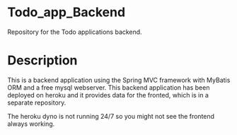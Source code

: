 # Todo_app_Backend
Repository for the Todo applications backend.

# Description
This is a backend application using the Spring MVC framework with MyBatis ORM and a free mysql webserver. 
This backend application has been deployed on heroku and it provides data for the fronted, which is in a separate repository.

The heroku dyno is not running 24/7 so you might not see the frontend always working.
